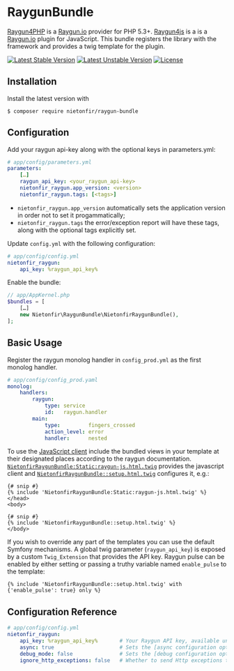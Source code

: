 RaygunBundle
============

[Raygun4PHP](https://github.com/MindscapeHQ/raygun4php) is a [Raygun.io](https://raygun.io) provider for PHP 5.3+.
[Raygun4js](https://github.com/MindscapeHQ/raygun4js) is a is a [Raygun.io](https://raygun.io) plugin for JavaScript.
This bundle registers the library with the framework and provides a twig template for the plugin.

[![Latest Stable Version](https://poser.pugx.org/nietonfir/raygun-bundle/v/stable.svg)](https://packagist.org/packages/nietonfir/raygun-bundle) [![Latest Unstable Version](https://poser.pugx.org/nietonfir/raygun-bundle/v/unstable.svg)](https://packagist.org/packages/nietonfir/raygun-bundle) [![License](https://poser.pugx.org/nietonfir/raygun-bundle/license.svg)](https://github.com/Nietonfir/RaygunBundle/blob/master/LICENSE)

Installation
------------

Install the latest version with

```
$ composer require nietonfir/raygun-bundle
```

Configuration
-------------

Add your raygun api-key along with the optional keys in parameters.yml:

```yaml
# app/config/parameters.yml
parameters:
    […]
    raygun_api_key: <your_raygun_api-key>
    nietonfir_raygun.app_version: <version>
    nietonfir_raygun.tags: [<tags>]
```

- `nietonfir_raygun.app_version` automatically sets the application version in order not to set it progammatically;    
- `nietonfir_raygun.tags` the error/exception report will have these tags, along with the optional tags explicitly set. 


Update `config.yml` with the following configuration:

```yaml
# app/config/config.yml
nietonfir_raygun:
    api_key: %raygun_api_key%
```

Enable the bundle:

```php
// app/AppKernel.php
$bundles = [
    […]
    new Nietonfir\RaygunBundle\NietonfirRaygunBundle(),
];
```

Basic Usage
-----------

Register the raygun monolog handler in `config_prod.yml` as the first monolog handler.

```yaml
# app/config/config_prod.yaml
monolog:
    handlers:
        raygun:
            type: service
            id:   raygun.handler
        main:
            type:         fingers_crossed
            action_level: error
            handler:      nested
```

To use the [JavaScript client](https://raygun.io/docs/languages/javascript) include the bundled views in your template at their designated places according to the raygun documentation. [`NietonfirRaygunBundle:Static:raygun-js.html.twig`](Resources/views/Static/raygun-js.html.twig) provides the javascript client and [`NietonfirRaygunBundle::setup.html.twig`](Resources/views/setup.html.twig) configures it, e.g.:

```twig
{# snip #}
{% include 'NietonfirRaygunBundle:Static:raygun-js.html.twig' %}
</head>
<body>

{# snip #}
{% include 'NietonfirRaygunBundle::setup.html.twig' %}
</body>
```

If you wish to override any part of the templates you can use the default Symfony mechanisms. A global twig parameter (`raygun_api_key`) is exposed by a custom `Twig_Extension` that provides the API key.
Raygun pulse can be enabled by either setting or passing a truthy variable named `enable_pulse` to the template:

```twig
{% include 'NietonfirRaygunBundle::setup.html.twig' with {'enable_pulse': true} only %}
```

Configuration Reference
-----------------------

```yaml
# app/config/config.yml
nietonfir_raygun:
    api_key: %raygun_api_key%       # Your Raygun API key, available under "Application Settings" in your Raygun account.
    async: true                     # Sets the [async configuration option](https://github.com/MindscapeHQ/raygun4php#sending-method---asyncsync) on the Raygun client.
    debug_mode: false               # Sets the [debug configuration option](https://github.com/MindscapeHQ/raygun4php#debug-mode) on the Raygun client.
    ignore_http_exceptions: false   # Whether to send Http exceptions to Raygun
```
